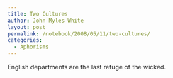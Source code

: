 ```yaml
---
title: Two Cultures
author: John Myles White
layout: post
permalink: /notebook/2008/05/11/two-cultures/
categories:
  - Aphorisms
---
```


English departments are the last refuge of the wicked.
